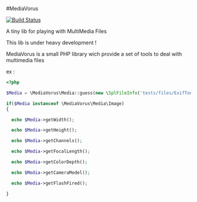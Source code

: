 #MediaVorus

[![Build Status](https://secure.travis-ci.org/romainneutron/MediaVorus.png?branch=master)](http://travis-ci.org/romainneutron/MediaVorus)

A tiny lib for playing with MultiMedia Files

This lib is under heavy development !

MediaVorus is a small PHP library wich provide a set of tools to deal with
multimedia files

ex :

```php
<?php

$Media = \MediaVorus\Media::guess(new \SplFileInfo('tests/files/ExifTool.jpg'));

if($Media instanceof \MediaVorus\Media\Image)
{

  echo $Media->getWidth();

  echo $Media->getHeight();

  echo $Media->getChannels();

  echo $Media->getFocalLength();

  echo $Media->getColorDepth();

  echo $Media->getCameraModel();

  echo $Media->getFlashFired();

}
```

